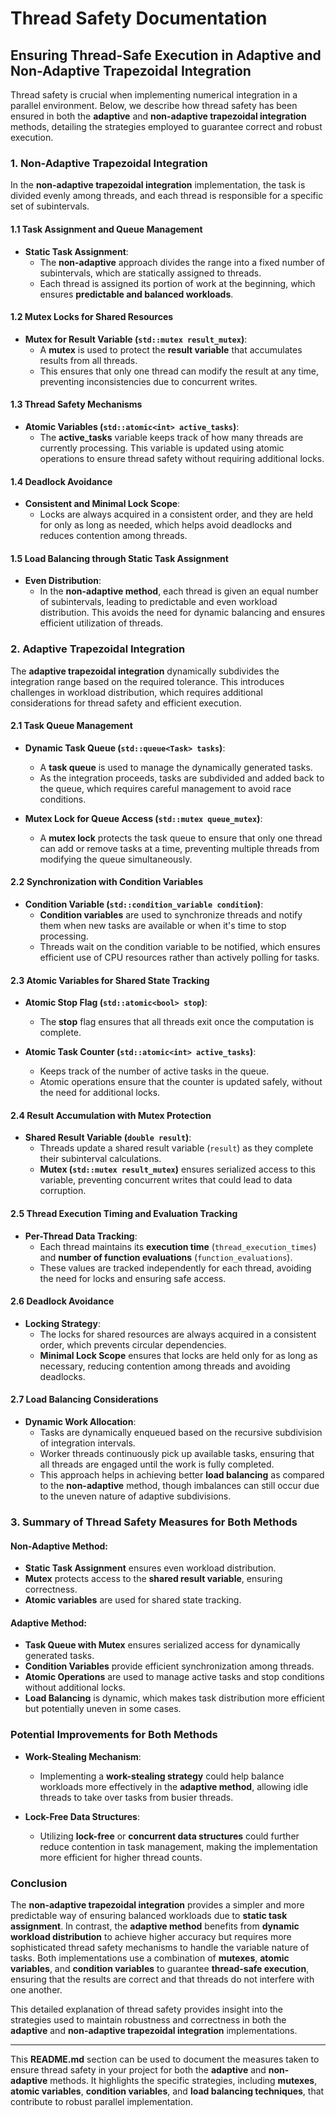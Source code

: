 # Thread Safety Documentation

## **Ensuring Thread-Safe Execution in Adaptive and Non-Adaptive Trapezoidal Integration**

Thread safety is crucial when implementing numerical integration in a parallel environment. Below, we describe how thread safety has been ensured in both the **adaptive** and **non-adaptive trapezoidal integration** methods, detailing the strategies employed to guarantee correct and robust execution.

### **1. Non-Adaptive Trapezoidal Integration**

In the **non-adaptive trapezoidal integration** implementation, the task is divided evenly among threads, and each thread is responsible for a specific set of subintervals.

#### **1.1 Task Assignment and Queue Management**
- **Static Task Assignment**:
  - The **non-adaptive** approach divides the range into a fixed number of subintervals, which are statically assigned to threads.
  - Each thread is assigned its portion of work at the beginning, which ensures **predictable and balanced workloads**.

#### **1.2 Mutex Locks for Shared Resources**
- **Mutex for Result Variable (`std::mutex result_mutex`)**:
  - A **mutex** is used to protect the **result variable** that accumulates results from all threads.
  - This ensures that only one thread can modify the result at any time, preventing inconsistencies due to concurrent writes.

#### **1.3 Thread Safety Mechanisms**
- **Atomic Variables (`std::atomic<int> active_tasks`)**:
  - The **active_tasks** variable keeps track of how many threads are currently processing. This variable is updated using atomic operations to ensure thread safety without requiring additional locks.

#### **1.4 Deadlock Avoidance**
- **Consistent and Minimal Lock Scope**:
  - Locks are always acquired in a consistent order, and they are held for only as long as needed, which helps avoid deadlocks and reduces contention among threads.

#### **1.5 Load Balancing through Static Task Assignment**
- **Even Distribution**:
  - In the **non-adaptive method**, each thread is given an equal number of subintervals, leading to predictable and even workload distribution. This avoids the need for dynamic balancing and ensures efficient utilization of threads.

### **2. Adaptive Trapezoidal Integration**

The **adaptive trapezoidal integration** dynamically subdivides the integration range based on the required tolerance. This introduces challenges in workload distribution, which requires additional considerations for thread safety and efficient execution.

#### **2.1 Task Queue Management**
- **Dynamic Task Queue (`std::queue<Task> tasks`)**:
  - A **task queue** is used to manage the dynamically generated tasks.
  - As the integration proceeds, tasks are subdivided and added back to the queue, which requires careful management to avoid race conditions.

- **Mutex Lock for Queue Access (`std::mutex queue_mutex`)**:
  - A **mutex lock** protects the task queue to ensure that only one thread can add or remove tasks at a time, preventing multiple threads from modifying the queue simultaneously.

#### **2.2 Synchronization with Condition Variables**
- **Condition Variable (`std::condition_variable condition`)**:
  - **Condition variables** are used to synchronize threads and notify them when new tasks are available or when it's time to stop processing.
  - Threads wait on the condition variable to be notified, which ensures efficient use of CPU resources rather than actively polling for tasks.

#### **2.3 Atomic Variables for Shared State Tracking**
- **Atomic Stop Flag (`std::atomic<bool> stop`)**:
  - The **stop** flag ensures that all threads exit once the computation is complete.
  
- **Atomic Task Counter (`std::atomic<int> active_tasks`)**:
  - Keeps track of the number of active tasks in the queue.
  - Atomic operations ensure that the counter is updated safely, without the need for additional locks.

#### **2.4 Result Accumulation with Mutex Protection**
- **Shared Result Variable (`double result`)**:
  - Threads update a shared result variable (`result`) as they complete their subinterval calculations.
  - **Mutex (`std::mutex result_mutex`)** ensures serialized access to this variable, preventing concurrent writes that could lead to data corruption.

#### **2.5 Thread Execution Timing and Evaluation Tracking**
- **Per-Thread Data Tracking**:
  - Each thread maintains its **execution time** (`thread_execution_times`) and **number of function evaluations** (`function_evaluations`).
  - These values are tracked independently for each thread, avoiding the need for locks and ensuring safe access.

#### **2.6 Deadlock Avoidance**
- **Locking Strategy**:
  - The locks for shared resources are always acquired in a consistent order, which prevents circular dependencies.
  - **Minimal Lock Scope** ensures that locks are held only for as long as necessary, reducing contention among threads and avoiding deadlocks.

#### **2.7 Load Balancing Considerations**
- **Dynamic Work Allocation**:
  - Tasks are dynamically enqueued based on the recursive subdivision of integration intervals.
  - Worker threads continuously pick up available tasks, ensuring that all threads are engaged until the work is fully completed.
  - This approach helps in achieving better **load balancing** as compared to the **non-adaptive** method, though imbalances can still occur due to the uneven nature of adaptive subdivisions.

### **3. Summary of Thread Safety Measures for Both Methods**

#### **Non-Adaptive Method**:
- **Static Task Assignment** ensures even workload distribution.
- **Mutex** protects access to the **shared result variable**, ensuring correctness.
- **Atomic variables** are used for shared state tracking.

#### **Adaptive Method**:
- **Task Queue with Mutex** ensures serialized access for dynamically generated tasks.
- **Condition Variables** provide efficient synchronization among threads.
- **Atomic Operations** are used to manage active tasks and stop conditions without additional locks.
- **Load Balancing** is dynamic, which makes task distribution more efficient but potentially uneven in some cases.

### **Potential Improvements for Both Methods**
- **Work-Stealing Mechanism**:
  - Implementing a **work-stealing strategy** could help balance workloads more effectively in the **adaptive method**, allowing idle threads to take over tasks from busier threads.
  
- **Lock-Free Data Structures**:
  - Utilizing **lock-free** or **concurrent data structures** could further reduce contention in task management, making the implementation more efficient for higher thread counts.

### **Conclusion**
The **non-adaptive trapezoidal integration** provides a simpler and more predictable way of ensuring balanced workloads due to **static task assignment**. In contrast, the **adaptive method** benefits from **dynamic workload distribution** to achieve higher accuracy but requires more sophisticated thread safety mechanisms to handle the variable nature of tasks. Both implementations use a combination of **mutexes**, **atomic variables**, and **condition variables** to guarantee **thread-safe execution**, ensuring that the results are correct and that threads do not interfere with one another.

This detailed explanation of thread safety provides insight into the strategies used to maintain robustness and correctness in both the **adaptive** and **non-adaptive trapezoidal integration** implementations.

---

This **README.md** section can be used to document the measures taken to ensure thread safety in your project for both the **adaptive** and **non-adaptive** methods. It highlights the specific strategies, including **mutexes**, **atomic variables**, **condition variables**, and **load balancing techniques**, that contribute to robust parallel implementation.
